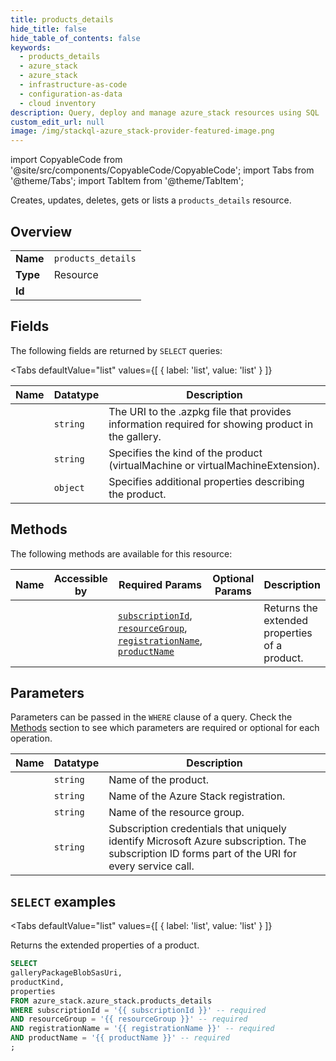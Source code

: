```yaml
--- 
title: products_details
hide_title: false
hide_table_of_contents: false
keywords:
  - products_details
  - azure_stack
  - azure_stack
  - infrastructure-as-code
  - configuration-as-data
  - cloud inventory
description: Query, deploy and manage azure_stack resources using SQL
custom_edit_url: null
image: /img/stackql-azure_stack-provider-featured-image.png
---
```


import CopyableCode from '@site/src/components/CopyableCode/CopyableCode';
import Tabs from '@theme/Tabs';
import TabItem from '@theme/TabItem';

Creates, updates, deletes, gets or lists a <code>products_details</code> resource.

## Overview
<table><tbody>
<tr><td><b>Name</b></td><td><code>products_details</code></td></tr>
<tr><td><b>Type</b></td><td>Resource</td></tr>
<tr><td><b>Id</b></td><td><CopyableCode code="azure_stack.azure_stack.products_details" /></td></tr>
</tbody></table>

## Fields

The following fields are returned by `SELECT` queries:

<Tabs
    defaultValue="list"
    values={[
        { label: 'list', value: 'list' }
    ]}
>
<TabItem value="list">

<table>
<thead>
    <tr>
    <th>Name</th>
    <th>Datatype</th>
    <th>Description</th>
    </tr>
</thead>
<tbody>
<tr>
    <td><CopyableCode code="galleryPackageBlobSasUri" /></td>
    <td><code>string</code></td>
    <td>The URI to the .azpkg file that provides information required for showing product in the gallery.</td>
</tr>
<tr>
    <td><CopyableCode code="productKind" /></td>
    <td><code>string</code></td>
    <td>Specifies the kind of the product (virtualMachine or virtualMachineExtension).</td>
</tr>
<tr>
    <td><CopyableCode code="properties" /></td>
    <td><code>object</code></td>
    <td>Specifies additional properties describing the product.</td>
</tr>
</tbody>
</table>
</TabItem>
</Tabs>

## Methods

The following methods are available for this resource:

<table>
<thead>
    <tr>
    <th>Name</th>
    <th>Accessible by</th>
    <th>Required Params</th>
    <th>Optional Params</th>
    <th>Description</th>
    </tr>
</thead>
<tbody>
<tr>
    <td><a href="#list"><CopyableCode code="list" /></a></td>
    <td><CopyableCode code="select" /></td>
    <td><a href="#parameter-subscriptionId"><code>subscriptionId</code></a>, <a href="#parameter-resourceGroup"><code>resourceGroup</code></a>, <a href="#parameter-registrationName"><code>registrationName</code></a>, <a href="#parameter-productName"><code>productName</code></a></td>
    <td></td>
    <td>Returns the extended properties of a product.</td>
</tr>
</tbody>
</table>

## Parameters

Parameters can be passed in the `WHERE` clause of a query. Check the [Methods](#methods) section to see which parameters are required or optional for each operation.

<table>
<thead>
    <tr>
    <th>Name</th>
    <th>Datatype</th>
    <th>Description</th>
    </tr>
</thead>
<tbody>
<tr id="parameter-productName">
    <td><CopyableCode code="productName" /></td>
    <td><code>string</code></td>
    <td>Name of the product.</td>
</tr>
<tr id="parameter-registrationName">
    <td><CopyableCode code="registrationName" /></td>
    <td><code>string</code></td>
    <td>Name of the Azure Stack registration.</td>
</tr>
<tr id="parameter-resourceGroup">
    <td><CopyableCode code="resourceGroup" /></td>
    <td><code>string</code></td>
    <td>Name of the resource group.</td>
</tr>
<tr id="parameter-subscriptionId">
    <td><CopyableCode code="subscriptionId" /></td>
    <td><code>string</code></td>
    <td>Subscription credentials that uniquely identify Microsoft Azure subscription. The subscription ID forms part of the URI for every service call.</td>
</tr>
</tbody>
</table>

## `SELECT` examples

<Tabs
    defaultValue="list"
    values={[
        { label: 'list', value: 'list' }
    ]}
>
<TabItem value="list">

Returns the extended properties of a product.

```sql
SELECT
galleryPackageBlobSasUri,
productKind,
properties
FROM azure_stack.azure_stack.products_details
WHERE subscriptionId = '{{ subscriptionId }}' -- required
AND resourceGroup = '{{ resourceGroup }}' -- required
AND registrationName = '{{ registrationName }}' -- required
AND productName = '{{ productName }}' -- required
;
```
</TabItem>
</Tabs>
